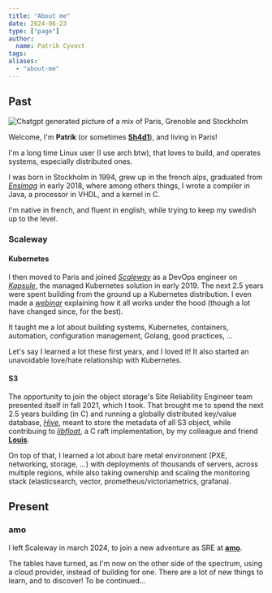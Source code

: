 ```yaml
---
title: "About me"
date: 2024-06-23
type: ["page"]
author:
  name: Patrik Cyvoct
tags:
aliases:
  - "about-me"
---
```


## Past

![Chatgpt generated picture of a mix of Paris, Grenoble and Stockholm](/images/about-1.webp)

Welcome, I'm **Patrik** (or sometimes **[Sh4d1](https://github.com/Sh4d1)**), and living in Paris!

I'm a long time Linux user (I use arch btw), that loves to build, and operates systems, especially distributed ones. 

I was born in Stockholm in 1994, grew up in the french alps,
graduated from _[Ensimag](https://ensimag.grenoble-inp.fr/)_ in early 2018, where among others things, I wrote a compiler in Java, a processor in VHDL, and a kernel in C.

I'm native in french, and fluent in english, while trying to keep my swedish up to the level. 

### Scaleway

#### Kubernetes

I then moved to Paris and joined _[Scaleway](https://scaleway.com)_ as a DevOps engineer on
_[Kapsule](https://www.scaleway.com/en/kubernetes-kapsule/)_, the managed Kubernetes solution in early 2019.
The next 2.5 years were spent building from the ground up a Kubernetes distribution. 
I even made a *[webinar](https://www.youtube.com/watch?v=xTV_whRZG58)* explaining how it all works under the hood (though a lot have changed since, for the best).

It taught me a lot about building systems, Kubernetes, containers, automation, configuration management, Golang, good practices, ...

Let's say I learned a lot these first years, and I loved it!
It also started an unavoidable love/hate relationship with Kubernetes.

#### S3

The opportunity to join the object storage's Site Reliability Engineer team presented itself in fall 2021, which I took.
That brought me to spend the next 2.5 years building (in C) and running a globally distributed key/value database, _[Hive](https://papers.s3.fr-par.scw.cloud/hive.pdf)_,
meant to store the metadata of all S3 object, while contribuing to _[libfloat](https://git.sr.ht/~ne02ptzero/libfloat)_,
a C raft implementation, by my colleague and friend **[Louis](https://ne02ptzero.me/)**.

On top of that, I learned a lot about bare metal environment (PXE, networking, storage, ...) with deployments of thousands of servers, across multiple regions,
while also taking ownership and scaling the monitoring stack (elasticsearch, vector, prometheus/victoriametrics, grafana).


## Present

### amo

I left Scaleway in march 2024, to join a new adventure as SRE at **[amo](https://amo.co/about)**.

The tables have turned, as I'm now on the other side of the spectrum, using a cloud provider, instead of building for one.
There are a lot of new things to learn, and to discover! To be continued...
